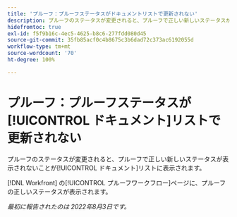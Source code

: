 ```yaml
---
title: 'プルーフ：プルーフステータスがドキュメントリストで更新されない'
description: プルーフのステータスが変更されると、プルーフで正しい新しいステータスが表示されないことがドキュメントリストに表示されます。
hidefromtoc: true
exl-id: f5f9b16c-4ec5-4625-b8c6-277fdd080d45
source-git-commit: 35fb85acf0c4b8675c3b6dad72c373ac6192055d
workflow-type: tm+mt
source-wordcount: '70'
ht-degree: 100%

---
```


# プルーフ：プルーフステータスが[!UICONTROL ドキュメント]リストで更新されない

<!--Won't fix tab, article live by request-->

プルーフのステータスが変更されると、プルーフで正しい新しいステータスが表示されないことが[!UICONTROL ドキュメント]リストに表示されます。

[!DNL Workfront] の[!UICONTROL プルーフワークフロー]ページに、プルーフの正しいステータスが表示されます。

_最初に報告されたのは 2022年8月3日です。_
